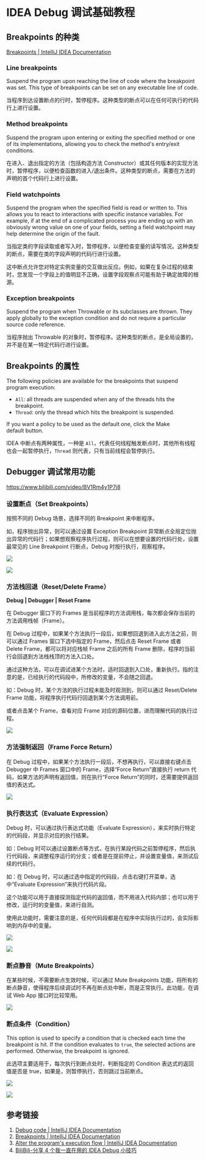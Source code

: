 # IDEA Debug 调试基础教程

## Breakpoints 的种类

[Breakpoints | IntelliJ IDEA Documentation](https://www.jetbrains.com/help/idea/using-breakpoints.html#breakpoint-types)

### Line breakpoints

Suspend the program upon reaching the line of code where the breakpoint was set. This type of breakpoints can be set on any executable line of code.

当程序到达设置断点的行时，暂停程序。这种类型的断点可以在任何可执行的代码行上进行设置。

### Method breakpoints

Suspend the program upon entering or exiting the specified method or one of its implementations, allowing you to check the method's entry/exit conditions.

在进入、退出指定的方法（包括构造方法 Constructor）或其任何版本的实现方法时，暂停程序，以便检查函数的进入/退出条件。这种类型的断点，需要在方法的声明的首个代码行上进行设置。

### Field watchpoints

Suspend the program when the specified field is read or written to. This allows you to react to interactions with specific instance variables. For example, if at the end of a complicated process you are ending up with an obviously wrong value on one of your fields, setting a field watchpoint may help determine the origin of the fault.

当指定类的字段读取或者写入时，暂停程序，以便检查变量的读写情况。这种类型的断点，需要在类的字段声明的代码行进行设置。

这中断点允许您对特定实例变量的交互做出反应。例如，如果在复杂过程的结束时，您发现一个字段上的值明显不正确，设置字段观察点可能有助于确定故障的根源。

### Exception breakpoints

Suspend the program when Throwable or its subclasses are thrown. They apply globally to the exception condition and do not require a particular source code reference.

当程序抛出 Throwable 的对象时，暂停程序。这种类型的断点，是全局设置的，并不是在某一特定代码行进行设置。

## Breakpoints 的属性

The following policies are available for the breakpoints that suspend program execution:
- `All`: all threads are suspended when any of the threads hits the breakpoint.
- `Thread`: only the thread which hits the breakpoint is suspended.

If you want a policy to be used as the default one, click the Make default button.

IDEA 中断点有两种属性，一种是 `All`，代表任何线程触发断点时，其他所有线程也会一起暂停执行，`Thread` 则代表，只有当前线程会暂停执行。

## Debugger 调试常用功能

https://www.bilibili.com/video/BV1Rm4y1P7j8

### 设置断点（Set Breakpoints）

按照不同的 Debug 场景，选择不同的 Breakpoint 来中断程序。

如，程序抛出异常，则可以通过设置 Exception Breakpoint 异常断点全局定位抛出异常的代码行；如果想观察程序执行过程，则可以在想要设置的代码行处，设置最常见的 Line Breakpoint 行断点，Debug 时按行执行，观察程序。

![](resources/images/Pasted%20image%2020230916203939.png)

![](resources/images/Pasted%20image%2020230916204002.png)

### 方法栈回退（Reset/Delete Frame）

**Debug | Debugger | Reset Frame**

在 Debugger 窗口下的 Frames 是当前程序的方法调用栈，每次都会保存当前的方法调用栈帧（Frame）。

在 Debug 过程中，如果某个方法执行一段后，如果想回退到进入此方法之前，则可以通过 Frames 窗口下选中指定的 Frame，然后点击 Reset Frame 或者 Delete Frame，都可以将对应栈帧 Frame 之后的所有 Frame 删除，程序的当前行会回退到方法栈栈顶的方法入口处。

通过这种方法，可以在调试进某个方法时，适时回退到入口处，重新执行。指的注意的是，已经执行的代码段中，所修改的变量，不会随之回退。

如：Debug 时，某个方法的执行过程未能及时观测到，则可以通过 Reset/Delete Frame 功能，将程序执行代码行回退到某个方法调用前。

或者点击某个 Frame，查看对应 Frame 对应的源码位置，进而理解代码的执行过程。

![](resources/images/Pasted%20image%2020230916203912.png)

### 方法强制返回（Frame Force Return）

在 Debug 过程中，如果某个方法执行一段后，不想再执行，可以直接右键点击 Debugger 中 Frames 窗口中的 Frame，选择“Force Return”直接执行 return 代码，如果方法的声明有返回值，则在执行“Force Return”的同时，还需要提供返回值的表达式。

![](resources/images/Pasted%20image%2020230916203842.png)

### 执行表达式（Evaluate Expression）

Debug 时，可以通过执行表达式功能（Evaluate Expression），来实时执行特定的代码段，并显示对应的执行结果。

如：Debug 时可以通过设置断点等方式，在执行某段代码之前暂停程序，然后执行代码段，来调整程序运行的分支；或者是在提前停止，并设置变量值，来测试后续的代码行。

如：在 Debug 时，可以通过选中指定的代码段，点击右键打开菜单，选中“Evaluate Expression”来执行代码片段。

这个功能可以用于直接探测指定代码的返回值，而不用进入代码内部；也可以用于修改，运行时的变量值，来进行自测。

使用此功能时，需要注意的是，任何代码段都是在程序中实际执行过的，会实际影响到内存中的变量。

![](resources/images/Pasted%20image%2020230916204159.png)

![](resources/images/Pasted%20image%2020230916204248.png)

### 断点静音（Mute Breakpoints）

在某些时候，不需要断点生效时候，可以通过 Mute Breakpoints 功能，将所有的断点静音，使得程序后续调试时不再在断点处中断，而是正常执行。此功能，在调试 Web App 接口时比较常用。

![](resources/images/Pasted%20image%2020240912214635.png)

### 断点条件（Condition）

This option is used to specify a condition that is checked each time the breakpoint is hit. If the condition evaluates to `true`, the selected actions are performed. Otherwise, the breakpoint is ignored.

此选项主要适用于，每次执行到断点处时，判断指定的 Condition 表达式的返回值是否是 true，如果是，则暂停执行，否则跳过当前断点。

![](resources/images/Pasted%20image%2020240912224245.png)

![](resources/images/Pasted%20image%2020240912223953.png)

## 参考链接

1. [Debug code | IntelliJ IDEA Documentation](https://www.jetbrains.com/help/idea/debugging-code.html)
2. [Breakpoints | IntelliJ IDEA Documentation](https://www.jetbrains.com/help/idea/using-breakpoints.html#breakpoint-types)
3. [Alter the program's execution flow | IntelliJ IDEA Documentation](https://www.jetbrains.com/help/idea/altering-the-program-s-execution-flow.html#breakpoint-expressions)
4. [BiliBili-分享 4 个我一直在用的 IDEA Debug 小技巧](https://www.bilibili.com/video/BV1Rm4y1P7j8)